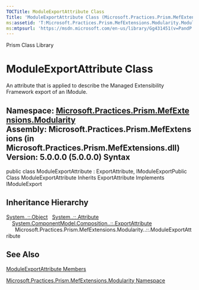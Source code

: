 ```yaml
---
TOCTitle: ModuleExportAttribute Class
Title: 'ModuleExportAttribute Class (Microsoft.Practices.Prism.MefExtensions.Modularity)'
ms:assetid: 'T:Microsoft.Practices.Prism.MefExtensions.Modularity.ModuleExportAttribute'
ms:mtpsurl: 'https://msdn.microsoft.com/en-us/library/Gg431451(v=PandP.50)'
---
```


Prism Class Library

ModuleExportAttribute Class
===========================

An attribute that is applied to describe the Managed Extensibility Framework export of an IModule.

**Namespace:** [Microsoft.Practices.Prism.MefExtensions.Modularity](https://msdn.microsoft.com/n:microsoft.practices.prism.mefextensions.modularity)
**Assembly:** Microsoft.Practices.Prism.MefExtensions (in Microsoft.Practices.Prism.MefExtensions.dll) Version: 5.0.0.0 (5.0.0.0)
Syntax
------

<span id="syntaxToggle"></span>public class ModuleExportAttribute : ExportAttribute, IModuleExportPublic Class ModuleExportAttribute Inherits ExportAttribute Implements IModuleExport

Inheritance Hierarchy
---------------------

<span id="familyToggle"></span>[System..::.Object](http://msdn2.microsoft.com/en-us/library/e5kfa45b)
  [System..::.Attribute](http://msdn2.microsoft.com/en-us/library/e8kc3626)
    [System.ComponentModel.Composition..::.ExportAttribute](http://msdn2.microsoft.com/en-us/library/dd234971)
      Microsoft.Practices.Prism.MefExtensions.Modularity..::.ModuleExportAttribute

See Also
--------

<span id="seeAlsoToggle"></span>
[ModuleExportAttribute Members](https://msdn.microsoft.com/allmembers.t:microsoft.practices.prism.mefextensions.modularity.moduleexportattribute)

[Microsoft.Practices.Prism.MefExtensions.Modularity Namespace](https://msdn.microsoft.com/n:microsoft.practices.prism.mefextensions.modularity)
